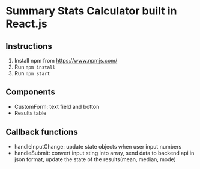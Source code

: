 # Summary Stats Calculator built in React.js

## Instructions
1. Install npm from https://www.npmjs.com/
2. Run `npm install`
3. Run `npm start`

## Components
* CustomForm: text field and botton
* Results table

## Callback functions
* handleInputChange: update state objects when user input numbers
* handleSubmit: convert input sting into array, send data to backend api in json format, update the state of the results(mean, median, mode)


